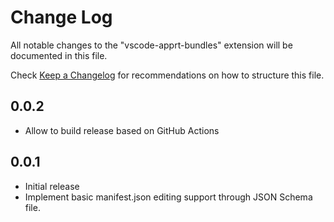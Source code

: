 # Change Log

All notable changes to the "vscode-apprt-bundles" extension will be documented in this file.

Check [Keep a Changelog](http://keepachangelog.com/) for recommendations on how to structure this file.

## 0.0.2
- Allow to build release based on GitHub Actions

## 0.0.1
- Initial release
- Implement basic manifest.json editing support through JSON Schema file.